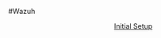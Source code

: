 #Wazuh

<html>
  <header>
    <a href = "https://github.com/seabar24/Tech-Journal/wiki/Wazuh-Entry#initial-setup"> Initial Setup</a>
  </header>
 </html>
    
